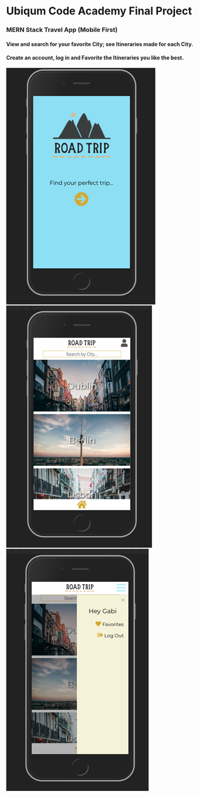 # Ubiqum Code Academy Final Project 

### MERN Stack Travel App (Mobile First)
#### View and search for your favorite City; see Itineraries made for each City. 
#### Create an account, log in and Favorite the Itineraries you like the best.

![Alt text](./app_screenshots/road_trip_splash.png "Splash")
![Alt text](./app_screenshots/road_trip_cities.png "Cities")
![Alt text](./app_screenshots/road_trip_faves.png "Faves")